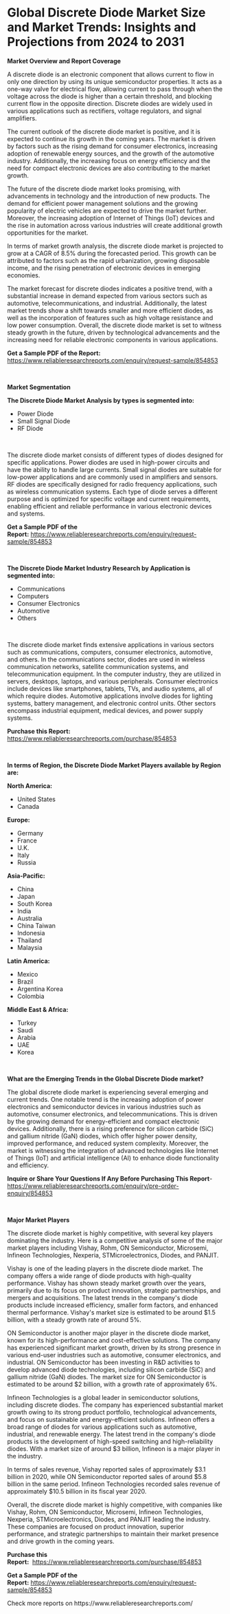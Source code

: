 <p><h1>Global Discrete Diode Market Size and Market Trends: Insights and Projections from 2024 to 2031</h1></p><p><strong>Market Overview and Report Coverage</strong></p>
<p><p>A discrete diode is an electronic component that allows current to flow in only one direction by using its unique semiconductor properties. It acts as a one-way valve for electrical flow, allowing current to pass through when the voltage across the diode is higher than a certain threshold, and blocking current flow in the opposite direction. Discrete diodes are widely used in various applications such as rectifiers, voltage regulators, and signal amplifiers.</p><p>The current outlook of the discrete diode market is positive, and it is expected to continue its growth in the coming years. The market is driven by factors such as the rising demand for consumer electronics, increasing adoption of renewable energy sources, and the growth of the automotive industry. Additionally, the increasing focus on energy efficiency and the need for compact electronic devices are also contributing to the market growth.</p><p>The future of the discrete diode market looks promising, with advancements in technology and the introduction of new products. The demand for efficient power management solutions and the growing popularity of electric vehicles are expected to drive the market further. Moreover, the increasing adoption of Internet of Things (IoT) devices and the rise in automation across various industries will create additional growth opportunities for the market.</p><p>In terms of market growth analysis, the discrete diode market is projected to grow at a CAGR of 8.5% during the forecasted period. This growth can be attributed to factors such as the rapid urbanization, growing disposable income, and the rising penetration of electronic devices in emerging economies.</p><p>The market forecast for discrete diodes indicates a positive trend, with a substantial increase in demand expected from various sectors such as automotive, telecommunications, and industrial. Additionally, the latest market trends show a shift towards smaller and more efficient diodes, as well as the incorporation of features such as high voltage resistance and low power consumption. Overall, the discrete diode market is set to witness steady growth in the future, driven by technological advancements and the increasing need for reliable electronic components in various applications.</p></p>
<p><strong>Get a Sample PDF of the Report:</strong> <a href="https://www.reliableresearchreports.com/enquiry/request-sample/854853">https://www.reliableresearchreports.com/enquiry/request-sample/854853</a></p>
<p>&nbsp;</p>
<p><strong>Market Segmentation</strong></p>
<p><strong>The Discrete Diode Market Analysis by types is segmented into:</strong></p>
<p><ul><li>Power Diode</li><li>Small Signal Diode</li><li>RF Diode</li></ul></p>
<p>&nbsp;</p>
<p><p>The discrete diode market consists of different types of diodes designed for specific applications. Power diodes are used in high-power circuits and have the ability to handle large currents. Small signal diodes are suitable for low-power applications and are commonly used in amplifiers and sensors. RF diodes are specifically designed for radio frequency applications, such as wireless communication systems. Each type of diode serves a different purpose and is optimized for specific voltage and current requirements, enabling efficient and reliable performance in various electronic devices and systems.</p></p>
<p><strong>Get a Sample PDF of the Report:</strong>&nbsp;<a href="https://www.reliableresearchreports.com/enquiry/request-sample/854853">https://www.reliableresearchreports.com/enquiry/request-sample/854853</a></p>
<p>&nbsp;</p>
<p><strong>The Discrete Diode Market Industry Research by Application is segmented into:</strong></p>
<p><ul><li>Communications</li><li>Computers</li><li>Consumer Electronics</li><li>Automotive</li><li>Others</li></ul></p>
<p>&nbsp;</p>
<p><p>The discrete diode market finds extensive applications in various sectors such as communications, computers, consumer electronics, automotive, and others. In the communications sector, diodes are used in wireless communication networks, satellite communication systems, and telecommunication equipment. In the computer industry, they are utilized in servers, desktops, laptops, and various peripherals. Consumer electronics include devices like smartphones, tablets, TVs, and audio systems, all of which require diodes. Automotive applications involve diodes for lighting systems, battery management, and electronic control units. Other sectors encompass industrial equipment, medical devices, and power supply systems.</p></p>
<p><strong>Purchase this Report:</strong>&nbsp; <a href="https://www.reliableresearchreports.com/purchase/854853">https://www.reliableresearchreports.com/purchase/854853</a></p>
<p>&nbsp;</p>
<p><strong>In terms of Region, the Discrete Diode Market Players available by Region are:</strong></p>
<p>
    <p> <strong> North America: </strong>
        <ul>
            <li>United States</li>
            <li>Canada</li>
        </ul>
        </p> 
    <p> <strong> Europe: </strong>
        <ul>
            <li>Germany</li>
            <li>France</li>
            <li>U.K.</li>
            <li>Italy</li>
            <li>Russia</li>
        </ul>
        </p> 
    <p> <strong> Asia-Pacific: </strong>
        <ul>
            <li>China</li>
            <li>Japan</li>
            <li>South Korea</li>
            <li>India</li>
            <li>Australia</li>
            <li>China Taiwan</li>
            <li>Indonesia</li>
            <li>Thailand</li>
            <li>Malaysia</li>
        </ul>
        </p> 
    <p> <strong> Latin America: </strong>
        <ul>
            <li>Mexico</li>
            <li>Brazil</li>
            <li>Argentina Korea</li>
            <li>Colombia</li>
        </ul>
        </p> 
    <p> <strong> Middle East & Africa: </strong>
        <ul>
            <li>Turkey</li>
            <li>Saudi</li>
            <li>Arabia</li>
            <li>UAE</li>
            <li>Korea</li>
        </ul>
    </p>
    </p>
<p>&nbsp;</p>
<p><strong>What are the Emerging Trends in the Global Discrete Diode market?</strong></p>
<p><p>The global discrete diode market is experiencing several emerging and current trends. One notable trend is the increasing adoption of power electronics and semiconductor devices in various industries such as automotive, consumer electronics, and telecommunications. This is driven by the growing demand for energy-efficient and compact electronic devices. Additionally, there is a rising preference for silicon carbide (SiC) and gallium nitride (GaN) diodes, which offer higher power density, improved performance, and reduced system complexity. Moreover, the market is witnessing the integration of advanced technologies like Internet of Things (IoT) and artificial intelligence (AI) to enhance diode functionality and efficiency.</p></p>
<p><strong>Inquire or Share Your Questions If Any Before Purchasing This Report</strong>- <a href="https://www.reliableresearchreports.com/enquiry/pre-order-enquiry/854853">https://www.reliableresearchreports.com/enquiry/pre-order-enquiry/854853</a></p>
<p>&nbsp;</p>
<p><strong>Major Market Players</strong></p>
<p><p>The discrete diode market is highly competitive, with several key players dominating the industry. Here is a competitive analysis of some of the major market players including Vishay, Rohm, ON Semiconductor, Microsemi, Infineon Technologies, Nexperia, STMicroelectronics, Diodes, and PANJIT.</p><p>Vishay is one of the leading players in the discrete diode market. The company offers a wide range of diode products with high-quality performance. Vishay has shown steady market growth over the years, primarily due to its focus on product innovation, strategic partnerships, and mergers and acquisitions. The latest trends in the company's diode products include increased efficiency, smaller form factors, and enhanced thermal performance. Vishay's market size is estimated to be around $1.5 billion, with a steady growth rate of around 5%.</p><p>ON Semiconductor is another major player in the discrete diode market, known for its high-performance and cost-effective solutions. The company has experienced significant market growth, driven by its strong presence in various end-user industries such as automotive, consumer electronics, and industrial. ON Semiconductor has been investing in R&D activities to develop advanced diode technologies, including silicon carbide (SiC) and gallium nitride (GaN) diodes. The market size for ON Semiconductor is estimated to be around $2 billion, with a growth rate of approximately 6%.</p><p>Infineon Technologies is a global leader in semiconductor solutions, including discrete diodes. The company has experienced substantial market growth owing to its strong product portfolio, technological advancements, and focus on sustainable and energy-efficient solutions. Infineon offers a broad range of diodes for various applications such as automotive, industrial, and renewable energy. The latest trend in the company's diode products is the development of high-speed switching and high-reliability diodes. With a market size of around $3 billion, Infineon is a major player in the industry.</p><p>In terms of sales revenue, Vishay reported sales of approximately $3.1 billion in 2020, while ON Semiconductor reported sales of around $5.8 billion in the same period. Infineon Technologies recorded sales revenue of approximately $10.5 billion in its fiscal year 2020.</p><p>Overall, the discrete diode market is highly competitive, with companies like Vishay, Rohm, ON Semiconductor, Microsemi, Infineon Technologies, Nexperia, STMicroelectronics, Diodes, and PANJIT leading the industry. These companies are focused on product innovation, superior performance, and strategic partnerships to maintain their market presence and drive growth in the coming years.</p></p>
<p><strong>Purchase this Report:</strong>&nbsp;&nbsp;<a href="https://www.reliableresearchreports.com/purchase/854853">https://www.reliableresearchreports.com/purchase/854853</a></p>
<p></p>
<p><strong>Get a Sample PDF of the Report:</strong>&nbsp;<a href="https://www.reliableresearchreports.com/enquiry/request-sample/854853">https://www.reliableresearchreports.com/enquiry/request-sample/854853</a></p>
<p>Check more reports on https://www.reliableresearchreports.com/</p>